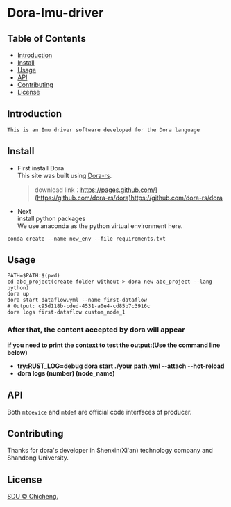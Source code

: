 # Dora-Imu-driver

## Table of Contents

- [Introduction](#introduction)
- [Install](#install)
- [Usage](#usage)
- [API](#api)
- [Contributing](#contributing)
- [License](#license)
  
## Introduction
    This is an Imu driver software developed for the Dora language
## Install
 + First install Dora  
   This site was built using [Dora-rs]([https://pages.github.com/](https://github.com/dora-rs/dora)https://github.com/dora-rs/dora).   
   >download link：https://pages.github.com/](https://github.com/dora-rs/dora)https://github.com/dora-rs/dora
+ Next  
  install python packages  
We use anaconda as the python virtual environment here.

```
conda create --name new_env --file requirements.txt
```

## Usage
```
PATH=$PATH:$(pwd)
cd abc_project(create folder without-> dora new abc_project --lang python)
dora up
dora start dataflow.yml --name first-dataflow
# Output: c95d118b-cded-4531-a0e4-cd85b7c3916c
dora logs first-dataflow custom_node_1
```
### After that, the content accepted by dora will appear   

**if you need to print the context to test the output:(Use the command line below)**  
- **try:RUST_LOG=debug dora start ./your path.yml --attach --hot-reload**  
- **dora logs (number) (node_name)** 

## API
Both `mtdevice` and `mtdef` are official code interfaces of producer.

## Contributing
Thanks for dora's developer in Shenxin(Xi'an) technology company and Shandong University.

## License

[SDU © Chicheng.](../LICENSE)
